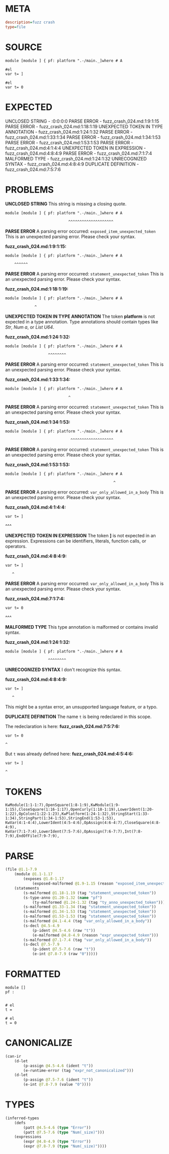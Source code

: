 # META
~~~ini
description=fuzz crash
type=file
~~~
# SOURCE
~~~roc
module [module ] { pf: platform ".-/main._]where # A

#el
var t= ]

#el
var t= 0
~~~
# EXPECTED
UNCLOSED STRING - :0:0:0:0
PARSE ERROR - fuzz_crash_024.md:1:9:1:15
PARSE ERROR - fuzz_crash_024.md:1:18:1:19
UNEXPECTED TOKEN IN TYPE ANNOTATION - fuzz_crash_024.md:1:24:1:32
PARSE ERROR - fuzz_crash_024.md:1:33:1:34
PARSE ERROR - fuzz_crash_024.md:1:34:1:53
PARSE ERROR - fuzz_crash_024.md:1:53:1:53
PARSE ERROR - fuzz_crash_024.md:4:1:4:4
UNEXPECTED TOKEN IN EXPRESSION - fuzz_crash_024.md:4:8:4:9
PARSE ERROR - fuzz_crash_024.md:7:1:7:4
MALFORMED TYPE - fuzz_crash_024.md:1:24:1:32
UNRECOGNIZED SYNTAX - fuzz_crash_024.md:4:8:4:9
DUPLICATE DEFINITION - fuzz_crash_024.md:7:5:7:6
# PROBLEMS
**UNCLOSED STRING**
This string is missing a closing quote.

```roc
module [module ] { pf: platform ".-/main._]where # A
```
                                ^^^^^^^^^^^^^^^^^^^^


**PARSE ERROR**
A parsing error occurred: `exposed_item_unexpected_token`
This is an unexpected parsing error. Please check your syntax.

**fuzz_crash_024.md:1:9:1:15:**
```roc
module [module ] { pf: platform ".-/main._]where # A
```
        ^^^^^^


**PARSE ERROR**
A parsing error occurred: `statement_unexpected_token`
This is an unexpected parsing error. Please check your syntax.

**fuzz_crash_024.md:1:18:1:19:**
```roc
module [module ] { pf: platform ".-/main._]where # A
```
                 ^


**UNEXPECTED TOKEN IN TYPE ANNOTATION**
The token **platform** is not expected in a type annotation.
Type annotations should contain types like _Str_, _Num a_, or _List U64_.

**fuzz_crash_024.md:1:24:1:32:**
```roc
module [module ] { pf: platform ".-/main._]where # A
```
                       ^^^^^^^^


**PARSE ERROR**
A parsing error occurred: `statement_unexpected_token`
This is an unexpected parsing error. Please check your syntax.

**fuzz_crash_024.md:1:33:1:34:**
```roc
module [module ] { pf: platform ".-/main._]where # A
```
                                ^


**PARSE ERROR**
A parsing error occurred: `statement_unexpected_token`
This is an unexpected parsing error. Please check your syntax.

**fuzz_crash_024.md:1:34:1:53:**
```roc
module [module ] { pf: platform ".-/main._]where # A
```
                                 ^^^^^^^^^^^^^^^^^^^


**PARSE ERROR**
A parsing error occurred: `statement_unexpected_token`
This is an unexpected parsing error. Please check your syntax.

**fuzz_crash_024.md:1:53:1:53:**
```roc
module [module ] { pf: platform ".-/main._]where # A
```
                                                    ^


**PARSE ERROR**
A parsing error occurred: `var_only_allowed_in_a_body`
This is an unexpected parsing error. Please check your syntax.

**fuzz_crash_024.md:4:1:4:4:**
```roc
var t= ]
```
^^^


**UNEXPECTED TOKEN IN EXPRESSION**
The token **]** is not expected in an expression.
Expressions can be identifiers, literals, function calls, or operators.

**fuzz_crash_024.md:4:8:4:9:**
```roc
var t= ]
```
       ^


**PARSE ERROR**
A parsing error occurred: `var_only_allowed_in_a_body`
This is an unexpected parsing error. Please check your syntax.

**fuzz_crash_024.md:7:1:7:4:**
```roc
var t= 0
```
^^^


**MALFORMED TYPE**
This type annotation is malformed or contains invalid syntax.

**fuzz_crash_024.md:1:24:1:32:**
```roc
module [module ] { pf: platform ".-/main._]where # A
```
                       ^^^^^^^^


**UNRECOGNIZED SYNTAX**
I don't recognize this syntax.

**fuzz_crash_024.md:4:8:4:9:**
```roc
var t= ]
```
       ^

This might be a syntax error, an unsupported language feature, or a typo.

**DUPLICATE DEFINITION**
The name `t` is being redeclared in this scope.

The redeclaration is here:
**fuzz_crash_024.md:7:5:7:6:**
```roc
var t= 0
```
    ^

But `t` was already defined here:
**fuzz_crash_024.md:4:5:4:6:**
```roc
var t= ]
```
    ^


# TOKENS
~~~zig
KwModule(1:1-1:7),OpenSquare(1:8-1:9),KwModule(1:9-1:15),CloseSquare(1:16-1:17),OpenCurly(1:18-1:19),LowerIdent(1:20-1:22),OpColon(1:22-1:23),KwPlatform(1:24-1:32),StringStart(1:33-1:34),StringPart(1:34-1:53),StringEnd(1:53-1:53),
KwVar(4:1-4:4),LowerIdent(4:5-4:6),OpAssign(4:6-4:7),CloseSquare(4:8-4:9),
KwVar(7:1-7:4),LowerIdent(7:5-7:6),OpAssign(7:6-7:7),Int(7:8-7:9),EndOfFile(7:9-7:9),
~~~
# PARSE
~~~clojure
(file @1.1-7.9
	(module @1.1-1.17
		(exposes @1.8-1.17
			(exposed-malformed @1.9-1.15 (reason "exposed_item_unexpected_token") @1.9-1.15)))
	(statements
		(s-malformed @1.18-1.19 (tag "statement_unexpected_token"))
		(s-type-anno @1.20-1.32 (name "pf")
			(ty-malformed @1.24-1.32 (tag "ty_anno_unexpected_token")))
		(s-malformed @1.33-1.34 (tag "statement_unexpected_token"))
		(s-malformed @1.34-1.53 (tag "statement_unexpected_token"))
		(s-malformed @1.53-1.53 (tag "statement_unexpected_token"))
		(s-malformed @4.1-4.4 (tag "var_only_allowed_in_a_body"))
		(s-decl @4.5-4.9
			(p-ident @4.5-4.6 (raw "t"))
			(e-malformed @4.8-4.9 (reason "expr_unexpected_token")))
		(s-malformed @7.1-7.4 (tag "var_only_allowed_in_a_body"))
		(s-decl @7.5-7.9
			(p-ident @7.5-7.6 (raw "t"))
			(e-int @7.8-7.9 (raw "0")))))
~~~
# FORMATTED
~~~roc
module []
pf : 


# el
t = 

# el
t = 0
~~~
# CANONICALIZE
~~~clojure
(can-ir
	(d-let
		(p-assign @4.5-4.6 (ident "t"))
		(e-runtime-error (tag "expr_not_canonicalized")))
	(d-let
		(p-assign @7.5-7.6 (ident "t"))
		(e-int @7.8-7.9 (value "0"))))
~~~
# TYPES
~~~clojure
(inferred-types
	(defs
		(patt @4.5-4.6 (type "Error"))
		(patt @7.5-7.6 (type "Num(_size)")))
	(expressions
		(expr @4.8-4.9 (type "Error"))
		(expr @7.8-7.9 (type "Num(_size)"))))
~~~
